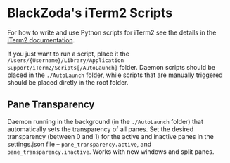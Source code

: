 # BlackZoda's iTerm2 Scripts

For how to write and use Python scripts for iTerm2 see the details in the [iTerm2 documentation](https://iterm2.com/documentation-scripting-fundamentals.html).

If you just want to run a script, place it the `/Users/{Username}/Library/Application Support/iTerm2/Scripts[/AutoLaunch]` folder. Daemon scripts should be placed in the `./AutoLaunch` folder, while scripts that are manually triggered should be placed diretly in the root folder.

## Pane Transparency
Daemon running in the background (in the `./AutoLaunch` folder) that automatically sets the transparency of all panes. Set the desired transparency (between 0 and 1) for the active and inactive panes in the settings.json file – `pane_transparency.active`, and `pane_transparency.inactive`. Works with new windows and split panes.
